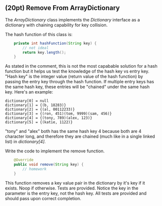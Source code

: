 ## (20pt) Remove From ArrayDictionary

The *ArrayDictionary* class implements the *Dictionary* interface as a dictionary with chaining capability for key collision. 

The hash function of this class is:

```java
    private int hashFunction(String key) {
        // not ideal
        return key.length();
    }
```

As stated in the comment, this is not the most capabable solution for a hash function but it helps us test the knowledge of the hash key vs entry key. "Hash key" is the integer value (return value of the hash function) by passing the entry key through the hash function. If multiple entry keys has the same hash key, these entries will be "chained" under the same hash key. Here's an example:

```
dictionary[0] = null
dictionary[1] = {(b, 18283)}
dictionary[2] = {(al, 00112233)}
dictionary[3] = {(ron, 451)(tom, 9999)(sam, 456)}
dictionary[4] = {(tony, 789)(alex, 123)}
dictionary[5] = {(katie, 1122)}
```

"tony" and "alex" both has the same hash key 4 because both are 4 character long, and therefore they are chained (much like in a single linked list) in *dictionary[4]*.

Write the code to implement the remove function.

```java
    @Override
    public void remove(String key) {
        // homework
    }
```

This function removes a key value pair in the dictionary by it's key if it exists. Noop if otherwise. Tests are provided. Notice the key in the parameter is the entry key, not the hash key. All tests are provided and should pass upon correct completion. 

